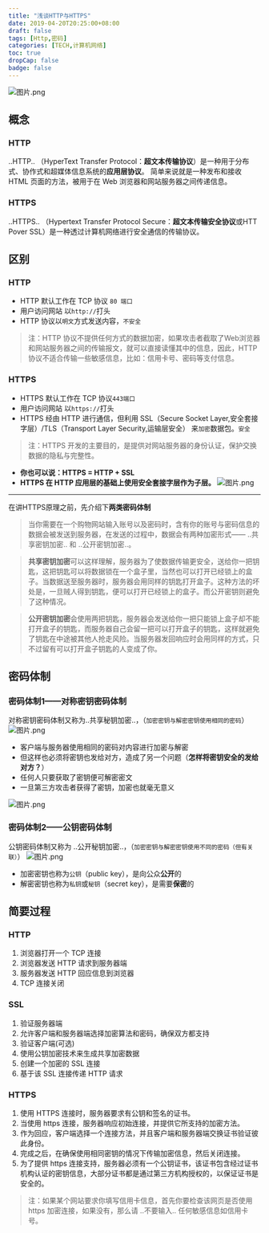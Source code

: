 ```yaml
---
title: "浅谈HTTP与HTTPS"
date: 2019-04-20T20:25:00+08:00
draft: false
tags: [Http,密码]  
categories: [TECH,计算机网络]
toc: true
dropCap: false
badge: false
---
```


![图片.png](https://zccon.oss-cn-beijing.aliyuncs.com/Hugo/images/tech/2019/04/HttpAndHttps.png  "HTTP与HTTPS")

## 概念

### HTTP

..HTTP.. （HyperText Transfer Protocol：**超文本传输协议**）是一种用于分布式、协作式和超媒体信息系统的**应用层协议**。
 简单来说就是一种发布和接收 HTML 页面的方法，被用于在 Web 浏览器和网站服务器之间传递信息。

### HTTPS

..HTTPS.. （Hypertext Transfer Protocol Secure：**超文本传输安全协议**或HTT Pover SSL）是一种透过计算机网络进行安全通信的传输协议。

## 区别

### HTTP

- HTTP 默认工作在 TCP 协议 `80 端口`
- 用户访问网站 以`http://`打头
- HTTP 协议以`明文`方式发送内容，`不安全`

>注：HTTP 协议不提供任何方式的数据加密，如果攻击者截取了Web浏览器和网站服务器之间的传输报文，就可以直接读懂其中的信息，因此，HTTP协议不适合传输一些敏感信息，比如：信用卡号、密码等支付信息。

### HTTPS

- HTTPS 默认工作在 TCP 协议`443端口`
- 用户访问网站 以`https://`打头
- HTTPS 经由 HTTP 进行通信，但利用 SSL（Secure Socket Layer,安全套接字层）/TLS（Transport Layer Security,运输层安全） 来`加密`数据包。`安全`

>注：HTTPS 开发的主要目的，是提供对网站服务器的身份认证，保护交换数据的隐私与完整性。


- **你也可以说：HTTPS = HTTP + SSL**
- **HTTPS 在 HTTP 应用层的基础上使用安全套接字层作为子层。**
![图片.png](https://zccon.oss-cn-beijing.aliyuncs.com/Hugo/images/tech/2019/04/HttpAndHttps2.png "HTTP与HTTPS的结构")

---

在讲HTTPS原理之前，先介绍下**两类密码体制**

>当你需要在一个购物网站输入账号以及密码时，含有你的账号与密码信息的数据会被发送到服务器，在发送的过程中，数据会有两种加密形式—— ..共享密钥加密.. 和 ..公开密钥加密..。

>**共享密钥加密**可以这样理解，服务器为了使数据传输更安全，送给你一把钥匙，这把钥匙可以将数据锁在一个盒子里，当然也可以打开已经锁上的盒子。当数据送至服务器时，服务器会用同样的钥匙打开盒子。这种方法的坏处是，一旦贼人得到钥匙，便可以打开已经锁上的盒子。而公开密钥则避免了这种情况。

>**公开密钥加密**会使用两把钥匙，服务器会发送给你一把只能锁上盒子却不能打开盒子的钥匙，而服务器自己会留一把可以打开盒子的钥匙，这样就避免了钥匙在中途被其他人抢走风险。当服务器发回响应时会用同样的方式，只不过留有可以打开盒子钥匙的人变成了你。

## 密码体制

### 密码体制1——对称密钥密码体制

对称密钥密码体制又称为..共享秘钥加密..，（`加密密钥与解密密钥使用相同的密码`）
![图片.png](https://zccon.oss-cn-beijing.aliyuncs.com/Hugo/images/tech/2019/04/HttpAndHttps3.png "共享秘钥加密")

- 客户端与服务器使用相同的密码对内容进行加密与解密
- 但这样也必须将密钥也发给对方，造成了另一个问题（**怎样将密钥安全的发给对方？**）
- 任何人只要获取了密钥便可解密密文
- 一旦第三方攻击者获得了密钥，加密也就毫无意义

![图片.png](https://zccon.oss-cn-beijing.aliyuncs.com/Hugo/images/tech/2019/04/HttpAndHttps4.png "危害")

### 密码体制2——公钥密码体制

公钥密码体制又称为 ..公开秘钥加密..，（`加密密钥与解密密钥使用不同的密码（但有关联）`）
![图片.png](https://zccon.oss-cn-beijing.aliyuncs.com/Hugo/images/tech/2019/04/HttpAndHttps5.png "公开秘钥加密")

- 加密密钥也称为```公钥```（public key），是向公众**公开**的
- 解密密钥也称为```私钥```或```秘钥```（secret key），是需要**保密**的

## 简要过程

### HTTP

1. 浏览器打开一个 TCP 连接
2. 浏览器发送 HTTP 请求到服务器端
3. 服务器发送 HTTP 回应信息到浏览器
4. TCP 连接关闭

### SSL

1. 验证服务器端
2. 允许客户端和服务器端选择加密算法和密码，确保双方都支持
3. 验证客户端(可选)
4. 使用公钥加密技术来生成共享加密数据
5. 创建一个加密的 SSL 连接
6. 基于该 SSL 连接传递 HTTP 请求

### HTTPS

1. 使用 HTTPS 连接时，服务器要求有公钥和签名的证书。
2. 当使用 https 连接，服务器响应初始连接，并提供它所支持的加密方法。
3. 作为回应，客户端选择一个连接方法，并且客户端和服务器端交换证书验证彼此身份。
4. 完成之后，在确保使用相同密钥的情况下传输加密信息，然后关闭连接。
5. 为了提供 https 连接支持，服务器必须有一个公钥证书，该证书包含经过证书机构认证的密钥信息，大部分证书都是通过第三方机构授权的，以保证证书是安全的。

>注：如果某个网站要求你填写信用卡信息，首先你要检查该网页是否使用 https 加密连接，如果没有，那么请 ..不要输入.. 任何敏感信息如信用卡号。